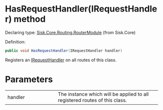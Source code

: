 <!--

Copyrights 2023 Sisk Framework - CypherPotato
Published under MIT license

!!! DO NOT EDIT THIS FILE !!!
This file was generated by a tool in the Sisk package. To edit the information in this documentation,
edit the XML documentation present in the Sisk source code.

-->


# HasRequestHandler(IRequestHandler) method

Declaring type: [Sisk.Core.Routing.RouterModule](/read?q=/contents/spec/Sisk.Core.Routing.RouterModule.md) (from Sisk.Core)


Definition:

```cs
public void HasRequestHandler(IRequestHandler handler)
```

Registers an <a href="/read?q=/contents/spec/Sisk.Core.Routing.IRequestHandler.md">IRequestHandler</a> on all routes of this class.


# Parameters

<table>
    <tbody>
<tr>
    <td width="33%">handler</td>
    <td>The  instance which will be applied to all registered routes
            of this class.</td>
</tr>
    </tbody>
</table>
